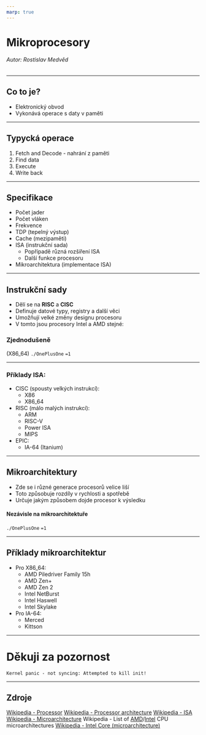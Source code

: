 ```yaml
---
marp: true
---
```


<!-- class: invert -->
<!-- theme: uncover -->

# Mikroprocesory
###### Autor: Rostislav Medvěd
---
## Co to je?
 * Elektronický obvod
 * Vykonává operace s daty v paměti
---
## Typycká operace
1. Fetch and Decode - nahrání z paměti
1. Find data
1. Execute
1. Write back
---
## Specifikace
 * Počet jader
 * Počet vláken
 * Frekvence
 * TDP (tepelný výstup)
 * Cache (mezipaměti)
 * ISA (instrukční sada)
   * Popřípadě různá rozšíření ISA
   * Další funkce procesoru
 * Mikroarchitektura (implementace ISA)
---
## Instrukční sady
 * Dělí se na **RISC** a **CISC**
 * Definuje datové typy, registry a další věci
 * Umožňují velké změny designu procesoru
 * V tomto jsou procesory Intel a AMD stejné:

### Zjednodušeně
(X86_64)
`./OnePlusOne`
`=1`

---
### Příklady ISA:
 * CISC (spousty velkých instrukcí):
   * X86
   * X86_64
 * RISC (málo malých instrukcí):
   * ARM
   * RISC-V
   * Power ISA
   * MIPS
 * EPIC:
   * IA-64 (Itanium)
---
## Mikroarchitektury
 * Zde se i různé generace procesorů velice liší
 * Toto způsobuje rozdíly v rychlosti a spotřebě
 * Určuje jakým způsobem dojde procesor k výsledku
#### Nezávisle na mikroarchitektuře

`./OnePlusOne`
`=1`

---
## Příklady mikroarchitektur
 * Pro X86_64:
   * AMD Piledriver Family 15h
   * AMD Zen+
   * AMD Zen 2
   * Intel NetBurst
   * Intel Haswell
   * Intel Skylake
 * Pro IA-64:
   * Merced
   * Kittson
---
# Děkuji za pozornost
```
Kernel panic - not syncing: Attempted to kill init!
```
---
## Zdroje
[Wikipedia - Processor](https://en.wikipedia.org/wiki/Processor_(computing))
[Wikipedia - Processor architecture](https://en.wikipedia.org/wiki/Processor_architecture)
[Wikipedia - ISA](https://en.wikipedia.org/wiki/Instruction_set_architecture)
[Wikipedia - Microarchitecture](https://en.wikipedia.org/wiki/Microarchitecture)
Wikipedia - List of [AMD](https://en.wikipedia.org/wiki/List_of_AMD_CPU_microarchitectures)/[Intel](https://en.wikipedia.org/wiki/List_of_Intel_CPU_microarchitectures) CPU microarchitectures
[Wikipedia - Intel Core (microarchitecture)](https://en.wikipedia.org/wiki/Intel_Core_(microarchitecture))